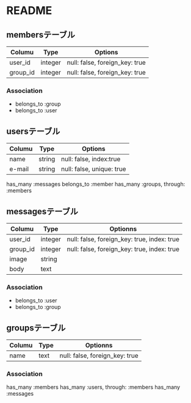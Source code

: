 # README

## membersテーブル

|Columu|Type|Options|
|------|----|-------|
|user_id|integer|null: false, foreign_key: true|
|group_id|integer|null: false, foreign_key: true|

### Association
- belongs_to :group
- belongs_to :user


## usersテーブル
|Columu|Type|Options|
|------|----|-------|
|name|string|null: false, index:true|
|e-mail|string|null: false, unique: true|

has_many :messages
belongs_to :member
has_many :groups, through: :members


## messagesテーブル
|Columu|Type|Optionns|
|------|----|--------|
|user_id|integer|null: false, foreign_key: true, index: true|
|group_id|integer|null: false, foreign_key: true, index: true|
|image|string|
|body|text|



### Association
- belongs_to :user
- belongs_to :group



## groupsテーブル
|Columu|Type|Optionns|
|------|----|--------|
|name|text|null: false, foreign_key: true|

### Association
has_many :members
has_many :users, through: :members
has_many :messages
